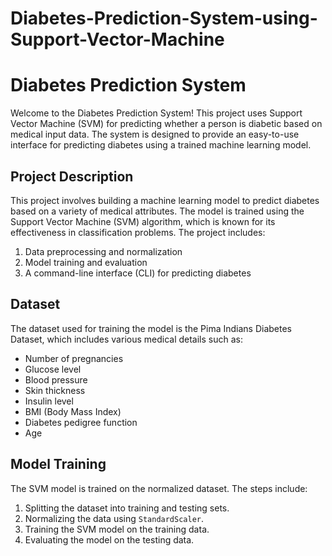 # Diabetes-Prediction-System-using-Support-Vector-Machine

# Diabetes Prediction System

Welcome to the Diabetes Prediction System! This project uses Support Vector Machine (SVM) for predicting whether a person is diabetic based on medical input data. The system is designed to provide an easy-to-use interface for predicting diabetes using a trained machine learning model.

## Project Description

This project involves building a machine learning model to predict diabetes based on a variety of medical attributes. The model is trained using the Support Vector Machine (SVM) algorithm, which is known for its effectiveness in classification problems. The project includes:

1. Data preprocessing and normalization
2. Model training and evaluation
3. A command-line interface (CLI) for predicting diabetes

## Dataset

The dataset used for training the model is the Pima Indians Diabetes Dataset, which includes various medical details such as:

- Number of pregnancies
- Glucose level
- Blood pressure
- Skin thickness
- Insulin level
- BMI (Body Mass Index)
- Diabetes pedigree function
- Age

## Model Training

The SVM model is trained on the normalized dataset. The steps include:

1. Splitting the dataset into training and testing sets.
2. Normalizing the data using `StandardScaler`.
3. Training the SVM model on the training data.
4. Evaluating the model on the testing data.
